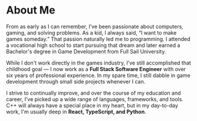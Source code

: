 # About Me

From as early as I can remember, I’ve been passionate about computers, gaming, and solving problems. As a kid, I always said, “I want to make games someday.” That passion naturally led me to programming. I attended a vocational high school to start pursuing that dream and later earned a Bachelor's degree in Game Development from Full Sail University.

While I don't work directly in the games industry, I’ve still accomplished that childhood goal — I now work as a **Full Stack Software Engineer** with over six years of professional experience. In my spare time, I still dabble in game development through small side projects whenever I can.

I strive to continually improve, and over the course of my education and career, I’ve picked up a wide range of languages, frameworks, and tools. C++ will always have a special place in my heart, but in my day-to-day work, I'm usually deep in **React, TypeScript, and Python**.
